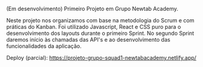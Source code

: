 (Em desenvolvimento) Primeiro Projeto em Grupo Newtab Academy.

Neste projeto nos organizamos com base na metodologia do Scrum e com práticas do Kanban. Foi utilizado Javascript, React e CSS puro para o desenvolvimento dos layouts durante o primeiro Sprint. No segundo Sprint daremos início às chamadas das API's e ao desenvolvimento das funcionalidades da aplicação.

Deploy (parcial): https://projeto-grupo-squad1-newtabacademy.netlify.app/
